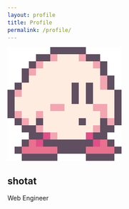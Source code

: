 ```yaml
---
layout: profile
title: Profile
permalink: /profile/
---
```



![avatar](/images/avatar.png)

## shotat

Web Engineer
